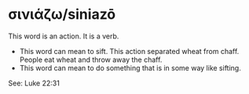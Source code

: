 # σινιάζω/siniazō
This word is an action. It is a verb.

* This word can mean to sift. This action separated wheat from chaff. People eat wheat and throw away the chaff.
* This word can mean to do something that is in some way like sifting.

See: Luke 22:31
